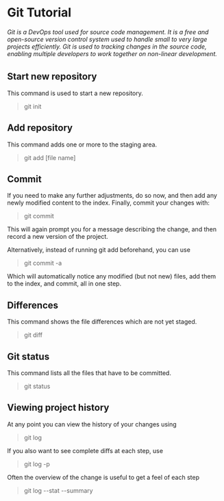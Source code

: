 # **Git Tutorial**

###### Git is a DevOps tool used for source code management. It is a free and open-source version control system used to handle small to very large projects efficiently. Git is used to tracking changes in the source code, enabling multiple developers to work together on non-linear development.

## Start new repository

This command is used to start a new repository.

> git init

## Add repository

This command adds one or more to the staging area.

> git add [file name]

## Commit

If you need to make any further adjustments, do so now, and then add any newly modified content to the index. Finally, commit your changes with:

>git commit

This will again prompt you for a message describing the change, and then record a new version of the project.

Alternatively, instead of running git add beforehand, you can use

>git commit -a

Which will automatically notice any modified (but not new) files, add them to the index, and commit, all in one step.

## Differences 
This command shows the file differences which are not yet staged.
>git diff

## Git status
This command lists all the files that have to be committed.
>git status

## Viewing project history

At any point you can view the history of your changes using

>git log

If you also want to see complete diffs at each step, use

>git log -p

Often the overview of the change is useful to get a feel of each step

>git log --stat --summary

